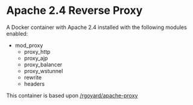 # Apache 2.4 Reverse Proxy
A Docker container with Apache 2.4 installed with the following modules enabled:
- mod_proxy
  - proxy_http
  - proxy_ajp
  - proxy_balancer
  - proxy_wstunnel
  - rewrite
  - headers

This container is based upon
[/rgoyard/apache-proxy](https://hub.docker.com/r/rgoyard/apache-proxy/)